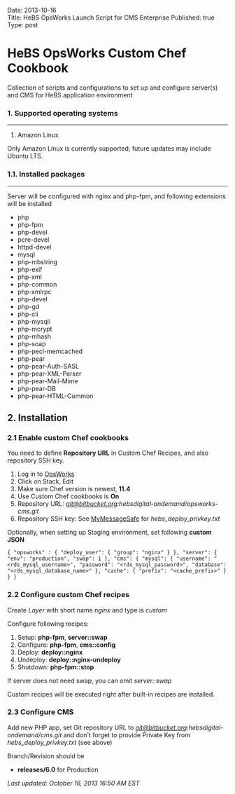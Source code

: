 Date: 2013-10-16  
Title: HeBS OpsWorks Launch Script for CMS Enterprise
Published: true  
Type: post  
  

# HeBS OpsWorks Custom Chef Cookbook

Collection of scripts and configurations to set up and configure server(s) and CMS for HeBS application environment

### 1. Supported operating systems
---
1. Amazon Linux

Only Amazon Linux is currently supported; future updates may include Ubuntu LTS.


### 1.1. Installed packages
---

Server will be configured with nginx and php-fpm, and following extensions will be installed

* php
* php-fpm
* php-devel
* pcre-devel
* httpd-devel
* mysql
* php-mbstring
* php-exif
* php-xml
* php-common
* php-xmlrpc
* php-devel
* php-gd
* php-cli
* php-mysqli
* php-mcrypt
* php-mhash
* php-soap
* php-pecl-memcached
* php-pear
* php-pear-Auth-SASL
* php-pear-XML-Parser
* php-pear-Mail-Mime
* php-pear-DB
* php-pear-HTML-Common

## 2. Installation
### 2.1 Enable custom Chef cookbooks
You need to define **Repository URL** in Custom Chef Recipes, and also repository SSH key.

1. Log in to [OpsWorks](https://console.aws.amazon.com/)
2. Click on Stack, Edit
3. Make sure Chef version is newest, **11.4**
4. Use Custom Chef cookbooks is **On**
5. Repository URL: *git@bitbucket.org:hebsdigital-ondemand/opsworks-cms.git*
6. Repository SSH key: See [MyMessageSafe](https://www.mymessagesafe.com/message_view/6910/) for *hebs_deploy_privkey.txt*

Optionally, when setting up Staging environment, set following **custom JSON**

`{ "opsworks" : { "deploy_user": { "group": "nginx" } }, "server": { "env": "production", "swap": 1 }, "cms": { "mysql": { "username": "<rds_mysql_username>", "password": "<rds_mysql_password>", "database": "<rds_mysql_database_name>" }, "cache": { "prefix": "<cache_prefix>" } } }
`

### 2.2 Configure custom Chef recipes
Create *Layer* with short name *nginx* and type is *custom*

Configure following recipes:

1. Setup: **php-fpm**, **server::swap**
2. Configure: **php-fpm**, **cms::config**
3. Deploy: **deploy::nginx**
4. Undeploy: **deploy::nginx-undeploy**
5. Shutdown: **php-fpm::stop**

If server does not need swap, you can omit _server::swap_

Custom recipes will be executed right after built-in recipes are installed.

### 2.3 Configure CMS

Add new PHP app, set Git repository URL to *git@bitbucket.org:hebsdigital-ondemand/cms.git* and don't forget to provide Private Key from *hebs_deploy_privkey.txt* (see above)

Branch/Revision should be

* **releases/6.0** for Production

*Last updated: October 16, 2013 16:50 AM EST*
